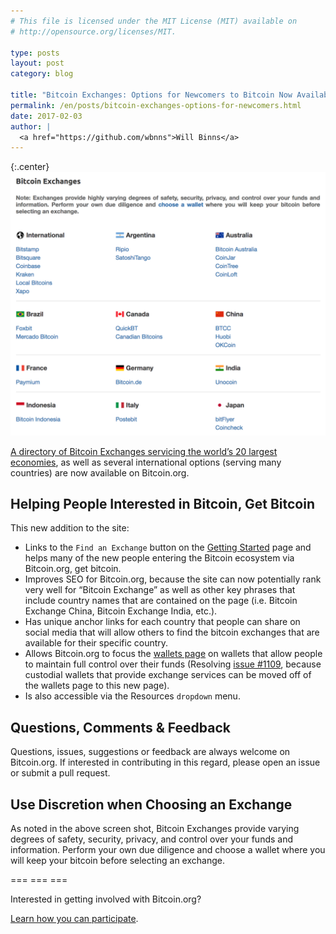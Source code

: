 ```yaml
---
# This file is licensed under the MIT License (MIT) available on
# http://opensource.org/licenses/MIT.

type: posts
layout: post
category: blog

title: "Bitcoin Exchanges: Options for Newcomers to Bitcoin Now Available"
permalink: /en/posts/bitcoin-exchanges-options-for-newcomers.html
date: 2017-02-03
author: |
  <a href="https://github.com/wbnns">Will Binns</a>
---
```


{:.center}
![Bitcoin Exchanges](/img/blog/free/bitcoin-exchanges.png)

[A directory of Bitcoin Exchanges servicing the world’s 20 largest
economies](https://bitcoin.org/en/exchanges), as well as several international
options (serving many countries) are now available on Bitcoin.org.

## Helping People Interested in Bitcoin, Get Bitcoin
This new addition to the site:

- Links to the `Find an Exchange` button on the [Getting Started](https://bitcoin.org/en/getting-started)
page and helps many of the new people entering the Bitcoin ecosystem via
Bitcoin.org, get bitcoin.
- Improves SEO for Bitcoin.org, because the site can now potentially rank very
well for “Bitcoin Exchange” as well as other key phrases that include country
names that are contained on the page (i.e. Bitcoin Exchange China, Bitcoin
Exchange India, etc.).
- Has unique anchor links for each country that people can share on social media
that will allow others to find the bitcoin exchanges that are available for
their specific country.
- Allows Bitcoin.org to focus the [wallets page](https://bitcoin.org/en/choose-your-wallet)
on wallets that allow people to maintain full control over their funds
(Resolving [issue #1109](https://github.com/bitcoin-dot-org/bitcoin.org/issues/1109),
because custodial wallets that provide exchange services can be moved off of the
wallets page to this new page).
- Is also accessible via the Resources `dropdown` menu.

## Questions, Comments & Feedback
Questions, issues, suggestions or feedback are always welcome on Bitcoin.org. If
interested in contributing in this regard, please open an issue or submit a pull
request.

## Use Discretion when Choosing an Exchange
As noted in the above screen shot, Bitcoin Exchanges provide varying degrees of
safety, security, privacy, and control over your funds and information. Perform
your own due diligence and choose a wallet where you will keep your bitcoin
before selecting an exchange.

=== === ===

Interested in getting involved with Bitcoin.org?

[Learn how you can participate](https://github.com/bitcoin-dot-org/bitcoin.org#how-to-participate).
